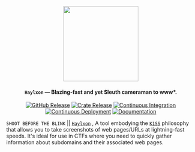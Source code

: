 <div align="center">

  <a href="https://github.com/bytehunt/haylxon">
    <img src="https://0x0.st/HoHA.png" width="200" height="200">
  </a>

<h4><strong><code>Haylxon</code></strong> — Blazing-fast and yet Sleuth cameraman to www*.</h4>


<a href="https://github.com/bytehunt/haylxon/releases"><img src="https://img.shields.io/github/v/release/bytehunt/haylxon?style=flat&amp;labelColor=56534b&amp;color=c1c1b6&amp;logo=GitHub&amp;logoColor=white" alt="GitHub Release"></a>
<a href="https://crates.io/crates/haylxon/"><img src="https://img.shields.io/crates/v/haylxon?style=flat&amp;labelColor=56534b&amp;color=c1c1b6&amp;logo=Rust&amp;logoColor=white" alt="Crate Release"></a>
<a href="https://github.com/bytehunt/haylxon/actions?query=workflow%3A%22Continuous+Integration%22"><img src="https://img.shields.io/github/actions/workflow/status/bytehunt/haylxon/ci.yml?branch=main&amp;style=flat&amp;labelColor=56534b&amp;color=c1c1b6&amp;logo=GitHub%20Actions&amp;logoColor=white" alt="Continuous Integration"></a>
<a href="https://github.com/bytehunt/haylxon/actions?query=workflow%3A%22Continuous+Deployment%22"><img src="https://img.shields.io/github/actions/workflow/status/bytehunt/haylxon/cd.yml?style=flat&amp;labelColor=56534b&amp;color=c1c1b6&amp;logo=GitHub%20Actions&amp;logoColor=white&amp;label=deploy" alt="Continuous Deployment"></a>
<a href="https://docs.rs/haylxon/"><img src="https://img.shields.io/docsrs/haylxon?style=flat&amp;labelColor=56534b&amp;color=c1c1b6&amp;logo=Rust&amp;logoColor=white" alt="Documentation"></a>

</div>

`SHOOT BEFORE THE BLINK` || [`Haylxon`](https://github.com/bytehunt/haylxon/) , A tool embodying the [`K1SS`](https://en.wikipedia.org/wiki/KISS_principle) philosophy that allows you to take screenshots of web pages/URLs at lightning-fast speeds. It's ideal for use in CTFs where you need to quickly gather information about subdomains and their associated web pages.
